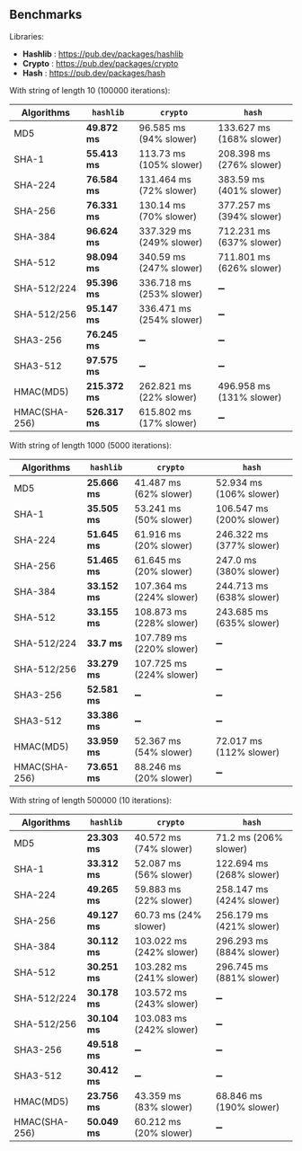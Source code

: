 ## Benchmarks

Libraries:

- **Hashlib** : https://pub.dev/packages/hashlib
- **Crypto** : https://pub.dev/packages/crypto
- **Hash** : https://pub.dev/packages/hash

With string of length 10 (100000 iterations):

| Algorithms    | `hashlib`      | `crypto`                 | `hash`                   |
| ------------- | -------------- | ------------------------ | ------------------------ |
| MD5           | **49.872 ms**  | 96.585 ms (94% slower)   | 133.627 ms (168% slower) |
| SHA-1         | **55.413 ms**  | 113.73 ms (105% slower)  | 208.398 ms (276% slower) |
| SHA-224       | **76.584 ms**  | 131.464 ms (72% slower)  | 383.59 ms (401% slower)  |
| SHA-256       | **76.331 ms**  | 130.14 ms (70% slower)   | 377.257 ms (394% slower) |
| SHA-384       | **96.624 ms**  | 337.329 ms (249% slower) | 712.231 ms (637% slower) |
| SHA-512       | **98.094 ms**  | 340.59 ms (247% slower)  | 711.801 ms (626% slower) |
| SHA-512/224   | **95.396 ms**  | 336.718 ms (253% slower) | ➖                       |
| SHA-512/256   | **95.147 ms**  | 336.471 ms (254% slower) | ➖                       |
| SHA3-256      | **76.245 ms**  | ➖                       | ➖                       |
| SHA3-512      | **97.575 ms**  | ➖                       | ➖                       |
| HMAC(MD5)     | **215.372 ms** | 262.821 ms (22% slower)  | 496.958 ms (131% slower) |
| HMAC(SHA-256) | **526.317 ms** | 615.802 ms (17% slower)  | ➖                       |

With string of length 1000 (5000 iterations):

| Algorithms    | `hashlib`     | `crypto`                 | `hash`                   |
| ------------- | ------------- | ------------------------ | ------------------------ |
| MD5           | **25.666 ms** | 41.487 ms (62% slower)   | 52.934 ms (106% slower)  |
| SHA-1         | **35.505 ms** | 53.241 ms (50% slower)   | 106.547 ms (200% slower) |
| SHA-224       | **51.645 ms** | 61.916 ms (20% slower)   | 246.322 ms (377% slower) |
| SHA-256       | **51.465 ms** | 61.645 ms (20% slower)   | 247.0 ms (380% slower)   |
| SHA-384       | **33.152 ms** | 107.364 ms (224% slower) | 244.713 ms (638% slower) |
| SHA-512       | **33.155 ms** | 108.873 ms (228% slower) | 243.685 ms (635% slower) |
| SHA-512/224   | **33.7 ms**   | 107.789 ms (220% slower) | ➖                       |
| SHA-512/256   | **33.279 ms** | 107.725 ms (224% slower) | ➖                       |
| SHA3-256      | **52.581 ms** | ➖                       | ➖                       |
| SHA3-512      | **33.386 ms** | ➖                       | ➖                       |
| HMAC(MD5)     | **33.959 ms** | 52.367 ms (54% slower)   | 72.017 ms (112% slower)  |
| HMAC(SHA-256) | **73.651 ms** | 88.246 ms (20% slower)   | ➖                       |

With string of length 500000 (10 iterations):

| Algorithms    | `hashlib`     | `crypto`                 | `hash`                   |
| ------------- | ------------- | ------------------------ | ------------------------ |
| MD5           | **23.303 ms** | 40.572 ms (74% slower)   | 71.2 ms (206% slower)    |
| SHA-1         | **33.312 ms** | 52.087 ms (56% slower)   | 122.694 ms (268% slower) |
| SHA-224       | **49.265 ms** | 59.883 ms (22% slower)   | 258.147 ms (424% slower) |
| SHA-256       | **49.127 ms** | 60.73 ms (24% slower)    | 256.179 ms (421% slower) |
| SHA-384       | **30.112 ms** | 103.022 ms (242% slower) | 296.293 ms (884% slower) |
| SHA-512       | **30.251 ms** | 103.282 ms (241% slower) | 296.745 ms (881% slower) |
| SHA-512/224   | **30.178 ms** | 103.572 ms (243% slower) | ➖                       |
| SHA-512/256   | **30.104 ms** | 103.083 ms (242% slower) | ➖                       |
| SHA3-256      | **49.518 ms** | ➖                       | ➖                       |
| SHA3-512      | **30.412 ms** | ➖                       | ➖                       |
| HMAC(MD5)     | **23.756 ms** | 43.359 ms (83% slower)   | 68.846 ms (190% slower)  |
| HMAC(SHA-256) | **50.049 ms** | 60.212 ms (20% slower)   | ➖                       |
